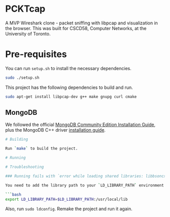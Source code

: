 # PCKTcap
A MVP Wireshark clone - packet sniffing with libpcap and visualization in the browser. This was built for CSCD58, Computer Networks, at the University of Toronto.

# Pre-requisites

You can run `setup.sh` to install the necessary dependencies.

```bash
sudo ./setup.sh
```

This project has the following dependencies to build and run.

```bash
sudo apt-get install libpcap-dev g++ make gnupg curl cmake
```

## MongoDB

We followed the official [MongoDB Community Edition Installation Guide](https://www.mongodb.com/docs/manual/tutorial/install-mongodb-on-ubuntu/), plus the MongoDB C++ driver [installation guide](https://www.mongodb.com/docs/languages/cpp/cpp-driver/current/get-started/download-and-install/).

```bash
# Building

Run `make` to build the project.

# Running

# Troubleshooting

### Running fails with `error while loading shared libraries: libbsoncxx.so._noabi: cannot open shared object file: no such file or directory`

You need to add the library path to your `LD_LIBRARY_PATH` environment variable.

```bash
export LD_LIBRARY_PATH=$LD_LIBRARY_PATH:/usr/local/lib
```

Also, run `sudo ldconfig`. Remake the project and run it again.